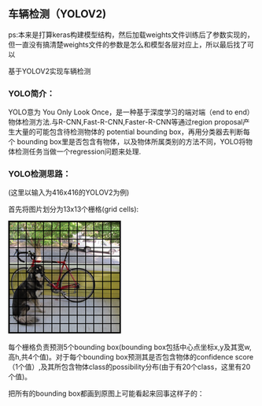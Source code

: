 [//]: # (Image References)

[image1]: ./rm_img/Grid.png
[image2]: ./output_images/undistortion.png "Undistorted"
[image3]: ./output_images/x_thred.png "x_thredx_thred"
[image4]: ./output_images/mag_thresh.png 
[image5]: ./output_images/dir_thresh.png
[image6]: ./output_images/s_thresh.png
[image7]: ./output_images/combined_all.png
[image8]: ./output_images/trans_on_test.png
[image9]: ./output_images/perspective_tran.png
[image10]: ./output_images/histogram.png
[image11]: ./output_images/sliding_window_search.png
[image12]: ./output_images/pipelined.png

[video1]: ./vedio_out/project_video_out.mp4 "Video"
## **车辆检测（YOLOV2)**

ps:本来是打算keras构建模型结构，然后加载weights文件训练后了参数实现的，但一直没有搞清楚weights文件的参数是怎么和模型各层对应上，所以最后找了可以

基于YOLOV2实现车辆检测

### YOLO简介：
YOLO意为 You Only Look Once，是一种基于深度学习的端对端（end to end）物体检测方法.与R-CNN,Fast-R-CNN,Faster-R-CNN等通过region proposal产生大量的可能包含待检测物体的 potential bounding box，再用分类器去判断每个 bounding box里是否包含有物体，以及物体所属类别的方法不同，YOLO将物体检测任务当做一个regression问题来处理.

### YOLO检测思路：
(这里以输入为416x416的YOLOV2为例)

首先将图片划分为13x13个栅格(grid cells):

![alt text][image1]

每个栅格负责预测5个bounding box(bounding box包括中心点坐标x,y及其宽w,高h,共4个值)。对于每个bounding box预测其是否包含物体的confidence score（1个值）,及其所包含物体class的possibility分布(由于有20个class，这里有20个值)。

把所有的bounding box都画到原图上可能看起来回事这样子的：


